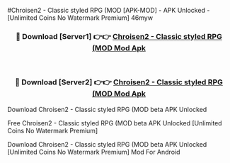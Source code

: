 #Chroisen2 - Classic styled RPG (MOD [APK-MOD] - APK Unlocked - [Unlimited Coins No Watermark Premium] 46myw



<div align="center">

<h3>🔴 Download [Server1] 👉👉 <a href="https://momento.my/?title=Chroisen2_-_Classic_styled_RPG_(MOD">Chroisen2 - Classic styled RPG (MOD Mod Apk</a></h3><br>

<h3>🔴 Download [Server2] 👉👉 <a href="https://momento.my/?title=Chroisen2_-_Classic_styled_RPG_(MOD">Chroisen2 - Classic styled RPG (MOD Mod Apk</a></h3>
</div>



Download Chroisen2 - Classic styled RPG (MOD beta APK Unlocked

Free Chroisen2 - Classic styled RPG (MOD beta APK Unlocked [Unlimited Coins No Watermark Premium]

Download Chroisen2 - Classic styled RPG (MOD beta APK Unlocked [Unlimited Coins No Watermark Premium] Mod For Android
